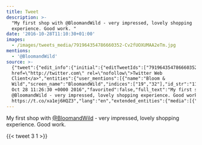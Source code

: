 ```yaml
---
title: Tweet
description: >-
  "My first shop with @BloomandWild - very impressed, lovely shopping
  experience. Good work. "
date: '2016-10-28T11:10:30+01:00'
images:
  - /images/tweets_media/791964354786660352-Cv2fUOXUMAA2eTm.jpg
mentions:
  - '@BloomandWild'
source: >-
  {"tweet":{"edit_info":{"initial":{"editTweetIds":["791964354786660352"],"editableUntil":"2016-10-28T12:26:30.824Z","editsRemaining":"5","isEditEligible":true}},"retweeted":false,"source":"<a
  href=\"http://twitter.com\" rel=\"nofollow\">Twitter Web
  Client</a>","entities":{"user_mentions":[{"name":"Bloom &
  Wild","screen_name":"BloomandWild","indices":["19","32"],"id_str":"1154433908","id":"1154433908"}],"urls":[],"symbols":[],"media":[{"expanded_url":"https://twitter.com/toychicken/status/791964354786660352/photo/1","indices":["90","113"],"url":"https://t.co/xa1ej6HQZ3","media_url":"http://pbs.twimg.com/tweet_video_thumb/Cv2fUOXUMAA2eTm.jpg","id_str":"791964279289163776","id":"791964279289163776","media_url_https":"https://pbs.twimg.com/tweet_video_thumb/Cv2fUOXUMAA2eTm.jpg","sizes":{"large":{"w":"500","h":"280","resize":"fit"},"small":{"w":"500","h":"280","resize":"fit"},"thumb":{"w":"150","h":"150","resize":"crop"},"medium":{"w":"500","h":"280","resize":"fit"}},"type":"photo","display_url":"pic.twitter.com/xa1ej6HQZ3"}],"hashtags":[]},"display_text_range":["0","113"],"favorite_count":"3","id_str":"791964354786660352","truncated":false,"retweet_count":"1","id":"791964354786660352","possibly_sensitive":false,"created_at":"Fri
  Oct 28 11:26:30 +0000 2016","favorited":false,"full_text":"My first shop with
  @BloomandWild - very impressed, lovely shopping experience. Good work.
  https://t.co/xa1ej6HQZ3","lang":"en","extended_entities":{"media":[{"expanded_url":"https://twitter.com/toychicken/status/791964354786660352/photo/1","indices":["90","113"],"url":"https://t.co/xa1ej6HQZ3","media_url":"http://pbs.twimg.com/tweet_video_thumb/Cv2fUOXUMAA2eTm.jpg","id_str":"791964279289163776","video_info":{"aspect_ratio":["25","14"],"variants":[{"bitrate":"0","content_type":"video/mp4","url":"https://video.twimg.com/tweet_video/Cv2fUOXUMAA2eTm.mp4"}]},"id":"791964279289163776","media_url_https":"https://pbs.twimg.com/tweet_video_thumb/Cv2fUOXUMAA2eTm.jpg","sizes":{"large":{"w":"500","h":"280","resize":"fit"},"small":{"w":"500","h":"280","resize":"fit"},"thumb":{"w":"150","h":"150","resize":"crop"},"medium":{"w":"500","h":"280","resize":"fit"}},"type":"animated_gif","display_url":"pic.twitter.com/xa1ej6HQZ3"}]}}}
---
```

My first shop with [@BloomandWild](https://twitter.com/@BloomandWild) - very impressed, lovely shopping experience. Good work. 
    
{{< tweet 3 1 >}}
    
